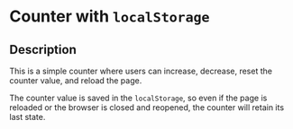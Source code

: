 # Counter with `localStorage`

## Description

This is a simple counter where users can increase, decrease, reset the counter value, and reload the page.

The counter value is saved in the `localStorage`, so even if the page is reloaded or the browser is closed and reopened, the counter will retain its last state.
